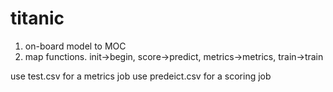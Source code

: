# titanic


1. on-board model to MOC
2. map functions.  init->begin, score->predict, metrics->metrics, train->train

use test.csv for a metrics job
use predeict.csv for a scoring job




